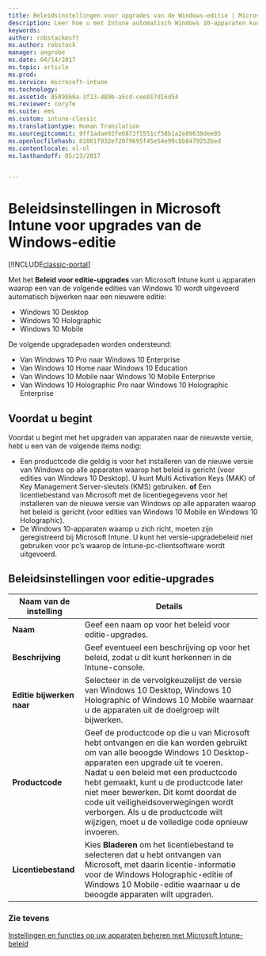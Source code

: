 ```yaml
---
title: Beleidsinstellingen voor upgrades van de Windows-editie | Microsoft Docs
description: Leer hoe u met Intune automatisch Windows 10-apparaten kunt bijwerken naar een andere versie.
keywords: 
author: robstackmsft
ms.author: robstack
manager: angrobe
ms.date: 04/14/2017
ms.topic: article
ms.prod: 
ms.service: microsoft-intune
ms.technology: 
ms.assetid: 8589866a-3f13-489b-a5cd-cee017d16d54
ms.reviewer: coryfe
ms.suite: ems
ms.custom: intune-classic
ms.translationtype: Human Translation
ms.sourcegitcommit: 9ff1adae93fe6873f5551cf58b1a2e89638dee85
ms.openlocfilehash: 81061f032ef2079695f45e54e99cbb6479252bed
ms.contentlocale: nl-nl
ms.lasthandoff: 05/23/2017


---
```


# <a name="windows-edition-upgrade-policy-settings-in-microsoft-intune"></a>Beleidsinstellingen in Microsoft Intune voor upgrades van de Windows-editie

[!INCLUDE[classic-portal](../includes/classic-portal.md)]

Met het **Beleid voor editie-upgrades** van Microsoft Intune kunt u apparaten waarop een van de volgende edities van Windows 10 wordt uitgevoerd automatisch bijwerken naar een nieuwere editie:
* Windows 10 Desktop
* Windows 10 Holographic
* Windows 10 Mobile

De volgende upgradepaden worden ondersteund:
- Van Windows 10 Pro naar Windows 10 Enterprise
- Van Windows 10 Home naar Windows 10 Education
- Van Windows 10 Mobile naar Windows 10 Mobile Enterprise
- Van Windows 10 Holographic Pro naar Windows 10 Holographic Enterprise

## <a name="before-you-start"></a>Voordat u begint
Voordat u begint met het upgraden van apparaten naar de nieuwste versie, hebt u een van de volgende items nodig:
* Een productcode die geldig is voor het installeren van de nieuwe versie van Windows op alle apparaten waarop het beleid is gericht (voor edities van Windows 10 Desktop). U kunt Multi Activation Keys (MAK) of Key Management Server-sleutels (KMS) gebruiken.
**of** Een licentiebestand van Microsoft met de licentiegegevens voor het installeren van de nieuwe versie van Windows op alle apparaten waarop het beleid is gericht (voor edities van Windows 10 Mobile en Windows 10 Holographic).
* De Windows 10-apparaten waarop u zich richt, moeten zijn geregistreerd bij Microsoft Intune. U kunt het versie-upgradebeleid niet gebruiken voor pc’s waarop de Intune-pc-clientsoftware wordt uitgevoerd.

## <a name="edition-upgrade-policy-settings"></a>Beleidsinstellingen voor editie-upgrades

|Naam van de instelling|Details|
|-|-|
|**Naam**|Geef een naam op voor het beleid voor editie-upgrades.|
|**Beschrijving**|Geef eventueel een beschrijving op voor het beleid, zodat u dit kunt herkennen in de Intune-console.
|**Editie bijwerken naar**|Selecteer in de vervolgkeuzelijst de versie van Windows 10 Desktop, Windows 10 Holographic of Windows 10 Mobile waarnaar u de apparaten uit de doelgroep wilt bijwerken.
|**Productcode**|Geef de productcode op die u van Microsoft hebt ontvangen en die kan worden gebruikt om van alle beoogde Windows 10 Desktop-apparaten een upgrade uit te voeren.<br>Nadat u een beleid met een productcode hebt gemaakt, kunt u de productcode later niet meer bewerken. Dit komt doordat de code uit veiligheidsoverwegingen wordt verborgen. Als u de productcode wilt wijzigen, moet u de volledige code opnieuw invoeren.
|**Licentiebestand**|Kies **Bladeren** om het licentiebestand te selecteren dat u hebt ontvangen van Microsoft, met daarin licentie-informatie voor de Windows Holographic-editie of Windows 10 Mobile-editie waarnaar u de beoogde apparaten wilt upgraden.

### <a name="see-also"></a>Zie tevens
[Instellingen en functies op uw apparaten beheren met Microsoft Intune-beleid](manage-settings-and-features-on-your-devices-with-microsoft-intune-policies.md)

